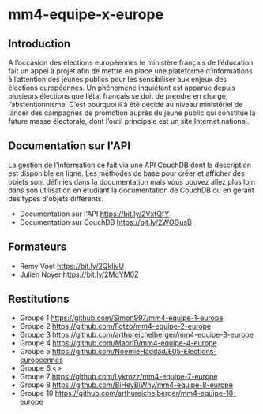 # mm4-equipe-x-europe

## Introduction

A l’occasion des élections européennes le ministère français de l’éducation fait un appel à projet afin de mettre en place une plateforme d’informations à l’attention des jeunes publics pour les sensibiliser aux enjeux des élections européennes. Un phénomène inquiétant est apparue depuis plusieurs élections que l’état français se doit de prendre en charge, l’abstentionnisme. C’est pourquoi il à été décidé au niveau ministériel de lancer des campagnes de promotion auprès du jeune public qui constitue la future masse électorale, dont l’outil principale est un site Internet national.

## Documentation sur l'API

La gestion de l'information ce fait via une API CouchDB dont la description est disponible en ligne. Les méthodes de base pour créer et afficher des objets sont définies dans la documentation mais vous pouvez allez plus loin dans son utilisation en étudiant la documentation de CouchDB ou en gérant des types d'objets différents.

- Documentation sur l'API <https://bit.ly/2VxtQfY>
- Documentation sur CouchDB <https://bit.ly/2WOGusB>

## Formateurs

- Remy Voet <https://bit.ly/2QkljvU>
- Julien Noyer <https://bit.ly/2MdYM0Z>

## Restitutions

- Groupe 1 <https://github.com/Simon997/mm4-equipe-1-europe>
- Groupe 2 <https://github.com/Fotzo/mm4-equipe-2-europe>
- Groupe 3 <https://github.com/arthureichelberger/mm4-equipe-3-europe>
- Groupe 4 <https://github.com/MaoriD/mm4-equipe-4-europe>
- Groupe 5 <https://github.com/NoemieHaddad/E05-Elections-europeennes>
- Groupe 6 <>
- Groupe 7 <https://github.com/Lykrozz/mm4-equipe-7-europe>
- Groupe 8 <https://github.com/BiHeyBiWhy/mm4-equipe-8-europe>
- Groupe 10 <https://github.com/arthureichelberger/mm4-equipe-10-europe>